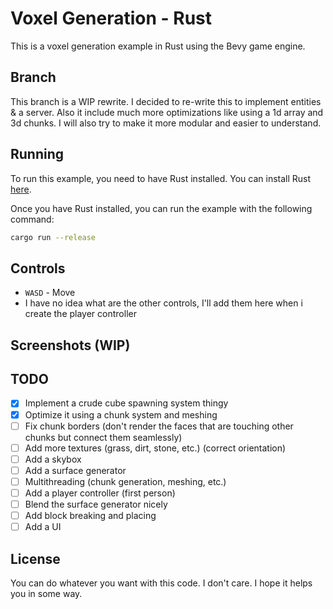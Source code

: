 # Voxel Generation - Rust

This is a voxel generation example in Rust using the Bevy game engine.

## Branch

This branch is a WIP rewrite. I decided to re-write this to implement entities & a server. Also it include much more optimizations like using a 1d array and 3d chunks. I will also try to make it more modular and easier to understand.

## Running

To run this example, you need to have Rust installed. You can install Rust [here](https://www.rust-lang.org/tools/install).

Once you have Rust installed, you can run the example with the following command:

```bash
cargo run --release
```

## Controls

- `WASD` - Move
- I have no idea what are the other controls, I'll add them here when i create the player controller

## Screenshots (WIP)

## TODO

- [x] Implement a crude cube spawning system thingy
- [x] Optimize it using a chunk system and meshing
- [ ] Fix chunk borders (don't render the faces that are touching other chunks but connect them seamlessly)
- [ ] Add more textures (grass, dirt, stone, etc.) (correct orientation)
- [ ] Add a skybox
- [ ] Add a surface generator
- [ ] Multithreading (chunk generation, meshing, etc.)
- [ ] Add a player controller (first person)
- [ ] Blend the surface generator nicely
- [ ] Add block breaking and placing
- [ ] Add a UI

## License

You can do whatever you want with this code. I don't care. I hope it helps you in some way.
